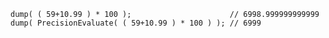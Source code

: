```luceescript+trycf
dump( ( 59+10.99 ) * 100 );                      // 6998.999999999999
dump( PrecisionEvaluate( ( 59+10.99 ) * 100 ) ); // 6999
```
